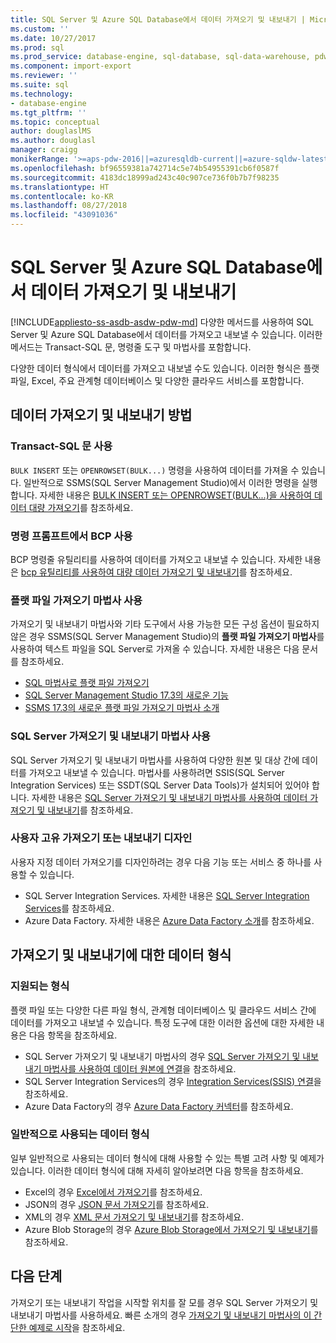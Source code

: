 ```yaml
---
title: SQL Server 및 Azure SQL Database에서 데이터 가져오기 및 내보내기 | Microsoft Docs
ms.custom: ''
ms.date: 10/27/2017
ms.prod: sql
ms.prod_service: database-engine, sql-database, sql-data-warehouse, pdw
ms.component: import-export
ms.reviewer: ''
ms.suite: sql
ms.technology:
- database-engine
ms.tgt_pltfrm: ''
ms.topic: conceptual
author: douglaslMS
ms.author: douglasl
manager: craigg
monikerRange: '>=aps-pdw-2016||=azuresqldb-current||=azure-sqldw-latest||>=sql-server-2016||=sqlallproducts-allversions||>=sql-server-linux-2017||=azuresqldb-mi-current'
ms.openlocfilehash: bf96559381a742714c5e74b54955391cb6f0587f
ms.sourcegitcommit: 4183dc18999ad243c40c907ce736f0b7b7f98235
ms.translationtype: HT
ms.contentlocale: ko-KR
ms.lasthandoff: 08/27/2018
ms.locfileid: "43091036"
---
```

# <a name="import-and-export-data-from-sql-server-and-azure-sql-database"></a>SQL Server 및 Azure SQL Database에서 데이터 가져오기 및 내보내기
[!INCLUDE[appliesto-ss-asdb-asdw-pdw-md](../../includes/appliesto-ss-asdb-asdw-pdw-md.md)]
다양한 메서드를 사용하여 SQL Server 및 Azure SQL Database에서 데이터를 가져오고 내보낼 수 있습니다. 이러한 메서드는 Transact-SQL 문, 명령줄 도구 및 마법사를 포함합니다.

다양한 데이터 형식에서 데이터를 가져오고 내보낼 수도 있습니다. 이러한 형식은 플랫 파일, Excel, 주요 관계형 데이터베이스 및 다양한 클라우드 서비스를 포함합니다.

## <a name="methods-for-importing-and-exporting-data"></a>데이터 가져오기 및 내보내기 방법

### <a name="use-transact-sql-statements"></a>Transact-SQL 문 사용
`BULK INSERT` 또는 `OPENROWSET(BULK...)` 명령을 사용하여 데이터를 가져올 수 있습니다. 일반적으로 SSMS(SQL Server Management Studio)에서 이러한 명령을 실행합니다. 자세한 내용은 [BULK INSERT 또는 OPENROWSET(BULK...)을 사용하여 데이터 대량 가져오기](import-bulk-data-by-using-bulk-insert-or-openrowset-bulk-sql-server.md)를 참조하세요.

### <a name="use-bcp-from-the-command-prompt"></a>명령 프롬프트에서 BCP 사용
BCP 명령줄 유틸리티를 사용하여 데이터를 가져오고 내보낼 수 있습니다. 자세한 내용은 [bcp 유틸리티를 사용하여 대량 데이터 가져오기 및 내보내기](import-bulk-data-by-using-bulk-insert-or-openrowset-bulk-sql-server.md)를 참조하세요.

### <a name="use-the-import-flat-file-wizard"></a>플랫 파일 가져오기 마법사 사용
가져오기 및 내보내기 마법사와 기타 도구에서 사용 가능한 모든 구성 옵션이 필요하지 않은 경우 SSMS(SQL Server Management Studio)의 **플랫 파일 가져오기 마법사**를 사용하여 텍스트 파일을 SQL Server로 가져올 수 있습니다. 자세한 내용은 다음 문서를 참조하세요.
- [SQL 마법사로 플랫 파일 가져오기](import-flat-file-wizard.md)
- [SQL Server Management Studio 17.3의 새로운 기능](https://blogs.technet.microsoft.com/dataplatforminsider/2017/10/10/whats-new-in-sql-server-management-studio-17-3/)
- [SSMS 17.3의 새로운 플랫 파일 가져오기 마법사 소개](https://channel9.msdn.com/Shows/Data-Exposed/Introducing-the-new-Import-Flat-File-Wizard-in-SSMS-173)

### <a name="use-the-sql-server-import-and-export-wizard"></a>SQL Server 가져오기 및 내보내기 마법사 사용
SQL Server 가져오기 및 내보내기 마법사를 사용하여 다양한 원본 및 대상 간에 데이터를 가져오고 내보낼 수 있습니다. 마법사를 사용하려면 SSIS(SQL Server Integration Services) 또는 SSDT(SQL Server Data Tools)가 설치되어 있어야 합니다. 자세한 내용은 [SQL Server 가져오기 및 내보내기 마법사를 사용하여 데이터 가져오기 및 내보내기](../../integration-services/import-export-data/import-and-export-data-with-the-sql-server-import-and-export-wizard.md)를 참조하세요.

### <a name="design-your-own-import-or-export"></a>사용자 고유 가져오기 또는 내보내기 디자인
사용자 지정 데이터 가져오기를 디자인하려는 경우 다음 기능 또는 서비스 중 하나를 사용할 수 있습니다.
-   SQL Server Integration Services. 자세한 내용은 [SQL Server Integration Services](../../integration-services/sql-server-integration-services.md)를 참조하세요.
-   Azure Data Factory. 자세한 내용은 [Azure Data Factory 소개](https://docs.microsoft.com/azure/data-factory/data-factory-introduction)를 참조하세요.

## <a name="data-formats-for-import-and-export"></a>가져오기 및 내보내기에 대한 데이터 형식

### <a name="supported-formats"></a>지원되는 형식

플랫 파일 또는 다양한 다른 파일 형식, 관계형 데이터베이스 및 클라우드 서비스 간에 데이터를 가져오고 내보낼 수 있습니다. 특정 도구에 대한 이러한 옵션에 대한 자세한 내용은 다음 항목을 참조하세요.
-   SQL Server 가져오기 및 내보내기 마법사의 경우 [SQL Server 가져오기 및 내보내기 마법사를 사용하여 데이터 원본에 연결](../../integration-services/import-export-data/connect-to-data-sources-with-the-sql-server-import-and-export-wizard.md)을 참조하세요.
-   SQL Server Integration Services의 경우 [Integration Services(SSIS) 연결](../../integration-services/connection-manager/integration-services-ssis-connections.md)을 참조하세요.
-   Azure Data Factory의 경우 [Azure Data Factory 커넥터](https://docs.microsoft.com/azure/data-factory/data-factory-amazon-redshift-connector)를 참조하세요.

### <a name="commonly-used-data-formats"></a>일반적으로 사용되는 데이터 형식

일부 일반적으로 사용되는 데이터 형식에 대해 사용할 수 있는 특별 고려 사항 및 예제가 있습니다. 이러한 데이터 형식에 대해 자세히 알아보려면 다음 항목을 참조하세요.
-   Excel의 경우 [Excel에서 가져오기](import-data-from-excel-to-sql.md)를 참조하세요.
-   JSON의 경우 [JSON 문서 가져오기](../json/import-json-documents-into-sql-server.md)를 참조하세요.
-   XML의 경우 [XML 문서 가져오기 및 내보내기](examples-of-bulk-import-and-export-of-xml-documents-sql-server.md)를 참조하세요.
-   Azure Blob Storage의 경우 [Azure Blob Storage에서 가져오기 및 내보내기](examples-of-bulk-access-to-data-in-azure-blob-storage.md)를 참조하세요.

## <a name="next-steps"></a>다음 단계
가져오기 또는 내보내기 작업을 시작할 위치를 잘 모를 경우 SQL Server 가져오기 및 내보내기 마법사를 사용하세요. 빠른 소개의 경우 [가져오기 및 내보내기 마법사의 이 간단한 예제로 시작](../../integration-services/import-export-data/get-started-with-this-simple-example-of-the-import-and-export-wizard.md)을 참조하세요.
